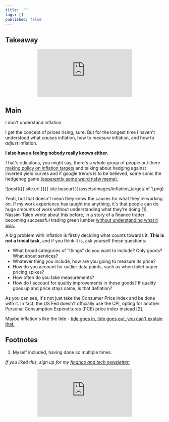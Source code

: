 ```yaml
---
title:  ""  
tags: []
published: false
---
```


## Takeaway

<style>
      .iframe-container {
        overflow: hidden;        
        padding-top: 50%; <!-- Calculated from the aspect ration of the content (in case of 16:9 it is 9/16= 0.5625) -->
        position: relative;
      }
      .iframe-container iframe { 
         border: 0;
         height: 100%; <!-- Finally, width and height are set to 100% so the iframe takes up 100% of the containers space. -->
         left: 0;
         position: absolute;
         top: 0;
         width: 100%;
         display: block;
         margin: 0 auto; <!-- center image -->
      }
      <!-- 4x3 Aspect Ratio -->
      .iframe-container-4x3 {
        padding-top: 75%;
      }
</style> 

<div class="iframe-container-4x3">
  <p align="center"><iframe src="https://avoidboringpeople.substack.com/embed" frameborder="0" scrolling="no"> </iframe></p>
</div>

## Main

I don't understand inflation.

I get the concept of prices rising, sure. But for the longest time I haven't understood what *causes* inflation, how to *measure* inflation, and how to *adjust* inflation.

**I also have a feeling nobody really knows either.** 

That's ridiculous, you might say, there's a whole group of people out there [making policy on inflation targets](https://www.federalreserve.gov/faqs/economy_14400.htm "fed") and talking about hedging against inverted yield curves and if google trends is to be believed, some sonic the hedgehog game [(apparently some weird nsfw meme).](https://tvtropes.org/pmwiki/pmwiki.php/VideoGame/SonicInflationAdventure "sonic")

![post]({{ site.url }}{{ site.baseurl }}/assets/images/inflation_target/inf 1.png)

Yeah, but that doesn't mean they know the causes for what they're working on. If my work experience has taught me anything, it's that people can do huge amounts of work without understanding what they're doing \[1\]. Nassim Taleb wrote about this before, in a story of a finance trader becoming successful trading green lumber [without understanding what it was.](https://fs.blog/2016/11/green-lumber-fallacy/ "taleb")

A big problem with inflation is firstly deciding what counts towards it. **This is not a trivial task,** and if you think it is, ask yourself these questions:

- What broad categories of "things" do you want to include? Only goods? What about services? 
- Whatever thing you include, how are you going to measure its price? 
- How do you account for outlier data points, such as when toilet paper pricing spikes?
- How often do you take measurements?
- How do I account for quality improvements in those goods? If quality goes up and price stays same, is that deflation?

As you can see, it's not just take the Consumer Price Index and be done with it. In fact, the US Fed doesn't officially use the CPI, opting for another Personal Consumption Expenditures (PCE) price index instead \[2\]. 

Maybe inflation's like the tide - [tide goes in, tide goes out, you can't explain that.](https://www.newser.com/story/109164/bill-oreilly-to-atheists-you-cant-explain-the-tides.html "tide")

## Footnotes

1. Myself included, having done so multiple times.

*If you liked this, sign up for my [finance and tech newsletter:](https://avoidboringpeople.substack.com/ "ABP")*

<div class="iframe-container-4x3">
  <p align="center"><iframe src="https://avoidboringpeople.substack.com/embed" frameborder="0" scrolling="no"> </iframe></p>
</div>
